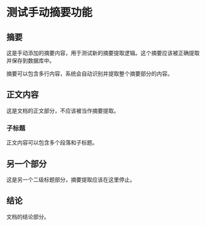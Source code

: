 # 测试手动摘要功能

## 摘要

这是手动添加的摘要内容，用于测试新的摘要提取逻辑。这个摘要应该被正确提取并保存到数据库中。

摘要可以包含多行内容，系统会自动识别并提取整个摘要部分的内容。

## 正文内容

这是文档的正文部分，不应该被当作摘要提取。

### 子标题

正文内容可以包含多个段落和子标题。

## 另一个部分

这是另一个二级标题部分，摘要提取应该在这里停止。

## 结论

文档的结论部分。





